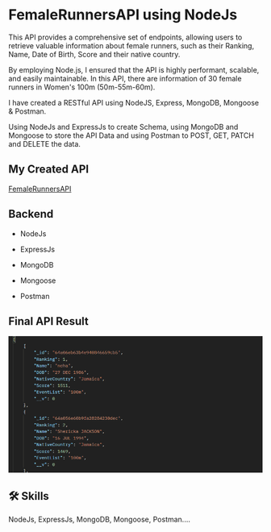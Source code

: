 
# FemaleRunnersAPI using NodeJs

This API provides a comprehensive set of endpoints, allowing users to retrieve valuable information about female runners, such as their Ranking, Name, Date of Birth, Score and their native country. 

By employing Node.js, I ensured that the API is highly performant, scalable, and easily maintainable. In this API, there are information of 30 female runners in Women's 100m (50m-55m-60m).

I have created a RESTful API using NodeJS, Express, MongoDB, Mongoose & Postman. 

Using NodeJs and ExpressJs to create Schema, using MongoDB and Mongoose to store the API Data and using Postman to POST, GET, PATCH and DELETE the data.
##   My Created API 



[FemaleRunnersAPI](http://localhost:8080/runner)


## Backend

- NodeJs

- ExpressJs

- MongoDB

- Mongoose

- Postman













## Final API Result

![App Screenshot](https://github.com/devgeek2700/FemaleRunnersaPI-using-NodeJs/blob/master/API%20output.png?raw=true)



## 🛠 Skills
NodeJs, ExpressJs, MongoDB, Mongoose, Postman....

